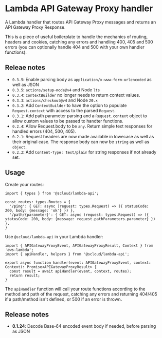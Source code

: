 # Lambda API Gateway Proxy handler

A Lambda handler that routes API Gateway Proxy messages and returns an API Gateway Proxy Response.

This is a piece of useful boilerplate to handle the mechanics of routing, headers and cookies, catching any errors and handling 400, 405 and 500 errors (you can optionally handle 404 and 500 with your own handler functions).

## Releae notes

 * `0.3.5`: Enable parsing body as `application/x-www-form-urlencoded` as well as JSON
 * `0.3.5`: `actions/setup-node@v4` and Node `lts`
 * `0.3.4`: `ContextBuilder` no longer needs to return context values.
 * `0.3.3`: `actions/checkout@v4` and Node `20.x`
 * `0.3.2`: Add `ContextBuilder` to have the option to populate `Request.context` with access to the parsed `Request`.
 * `0.3.1`: Add path parameter parsing and a `Request.context` object to allow custom values to be passed to handter functions.
 * `0.2.4`: Allow Request.body to be `any`. Return simple text responses for handled errors (404, 500, 405).
 * `0.2.1`: Request headers are now made available in lowecase as well as their original case. The response body can now be `string` as well as `object`.
 * `0.2.2`: Add `Content-Type: text/plain` for string responses if not already set.

## Usage

Create your routes:

```
import { types } from '@scloud/lambda-api';

const routes: types.Routes = {
  '/ping': { GET: async (request: types.Request) => ({ statusCode: 200, body: {message: 'ok'} }) },
  '/path/{parameter}': { GET: async (request: types.Request) => ({ statusCode: 200, body: {message: request.pathParameters.parameter} }) },
}
```

Use `@scloud/lambda-api` in your Lambda handler:

```
import { APIGatewayProxyEvent, APIGatewayProxyResult, Context } from 'aws-lambda';
import { apiHandler, helpers } from '@scloud/lambda-api';

export async function handler(event: APIGatewayProxyEvent, context: Context): Promise<APIGatewayProxyResult> {
  const result = await apiHandler(event, context, routes);
  return result;
}
```

The `apiHandler` function will call your route functions according to the method and path of the request, catching any errors and returning 404/405 if a path/method isn't defined, or 500 if an error is thrown.

## Release notes

* **0.1.24**: Decode Base-64 encoded event body if needed, before parsing as JSON
